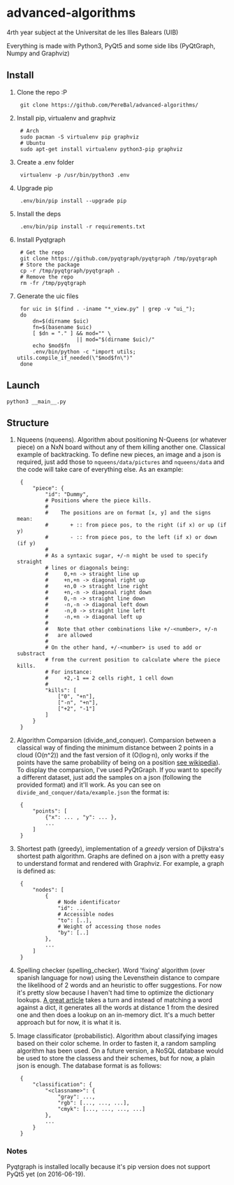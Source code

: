 # advanced-algorithms
4rth year subject at the Universitat de les Illes Balears (UIB)

Everything is made with Python3, PyQt5 and some side libs (PyQtGraph, Numpy and
Graphviz)

## Install

1. Clone the repo :P

        git clone https://github.com/PereBal/advanced-algorithms/

2. Install pip, virtualenv and graphviz

        # Arch
        sudo pacman -S virtualenv pip graphviz
        # Ubuntu
        sudo apt-get install virtualenv python3-pip graphviz

3. Create a .env folder

        virtualenv -p /usr/bin/python3 .env

4. Upgrade pip

        .env/bin/pip install --upgrade pip

5. Install the deps

        .env/bin/pip install -r requirements.txt

6. Install Pyqtgraph

        # Get the repo
        git clone https://github.com/pyqtgraph/pyqtgraph /tmp/pyqtgraph
        # Store the package
        cp -r /tmp/pyqtgraph/pyqtgraph .
        # Remove the repo
        rm -fr /tmp/pyqtgraph

7. Generate the uic files

        for uic in $(find . -iname "*_view.py" | grep -v "ui_");
        do
            dn=$(dirname $uic)
            fn=$(basename $uic)
            [ $dn = "." ] && mod="" \
                          || mod="$(dirname $uic)/"
            echo $mod$fn
            .env/bin/python -c "import utils; utils.compile_if_needed(\"$mod$fn\")"
        done

## Launch

    python3 __main__.py

## Structure

1. Nqueens (nqueens). Algorithm about positioning N-Queens (or whatever piece)
   on a NxN board without any of them killing another one. Classical example of
   backtracking.
   To define new pieces, an image and a json is required, just add those to
   `nqueens/data/pictures` and `nqueens/data` and the code will take care of
   everything else. As an example:

        {
            "piece": {
                "id": "Dummy",
                # Positions where the piece kills.
                #
                #    The positions are on format [x, y] and the signs mean:
                #       + :: from piece pos, to the right (if x) or up (if y)
                #       - :: from piece pos, to the left (if x) or down (if y)
                #
                # As a syntaxic sugar, +/-n might be used to specify straight
                # lines or diagonals being:
                #     0,+n -> straight line up
                #     +n,+n -> diagonal right up
                #     +n,0 -> straight line right
                #     +n,-n -> diagonal right down
                #     0,-n -> straight line down
                #     -n,-n -> diagonal left down
                #     -n,0 -> straight line left
                #     -n,+n -> diagonal left up
                #
                #   Note that other combinations like +/-<number>, +/-n
                #   are allowed
                #
                # On the other hand, +/-<number> is used to add or substract
                # from the current position to calculate where the piece kills.
                # For instance:
                #     +2,-1 == 2 cells right, 1 cell down
                #
                "kills": [
                    ["0", "+n"],
                    ["-n", "+n"],
                    ["+2", "-1"]
                ]
            }
        }

2. Algorithm Comparsion (divide\_and\_conquer). Comparsion between a classical
   way of finding the minimum distance between 2 points in a cloud (O(n^2)) and
   the fast version of it (O(log·n), only works if the points have the same
   probability of being on a position
   [see wikipedia](https://en.wikipedia.org/wiki/Nearest_neighbor_search#Space_partitioning)).
   To display the comparsion, I've used PyQtGraph. If you want to specify a
   different dataset, just add the samples on a json (following the provided
   format) and it'll work. As you can see on
   `divide_and_conquer/data/example.json` the format is:

        {
            "points": [
                {"x": ... , "y": ... },
                ...
            ]
        }

3. Shortest path (greedy), implementation of a _greedy_ version of Dijkstra's
   shortest path algorithm. Graphs are defined on a json with a pretty easy to
   understand format and rendered with Graphviz. For example, a graph is
   defined as:

        {
            "nodes": [
                {
                    # Node identificator
                    "id": ..,
                    # Accessible nodes
                    "to": [..],
                    # Weight of accessing those nodes
                    "by": [..]
                },
                ...
            ]
        }

4. Spelling checker (spelling\_checker). Word 'fixing' algorithm (over spanish
   language for now) using the Levensthein distance to compare the likelihood
   of 2 words and an heuristic to offer suggestions. For now it's pretty slow
   because I haven't had time to optimize the dictionary lookups. [A great
   article](http://norvig.com/spell-correct.html) takes a turn and instead
   of matching a word against a dict, it generates all the words at distance 1
   from the desired one and then does a lookup on an in-memory dict. It's a
   much better approach but for now, it is what it is.

5. Image classificator (probabilistic). Algorithm about classifying images
   based on their color scheme. In order to fasten it, a random sampling
   algorithm has been used. On a future version, a NoSQL database would be used
   to store the classess and their schemes, but for now, a plain json is
   enough. The database format is as follows:

        {
            "classification": {
                "<classname>": {
                    "gray": ...,
                    "rgb": [..., ..., ...],
                    "cmyk": [..., ..., ..., ...]
                },
                ...
            }
        }


### Notes
Pyqtgraph is installed locally because it's pip version does not support PyQt5
yet (on 2016-06-19).
